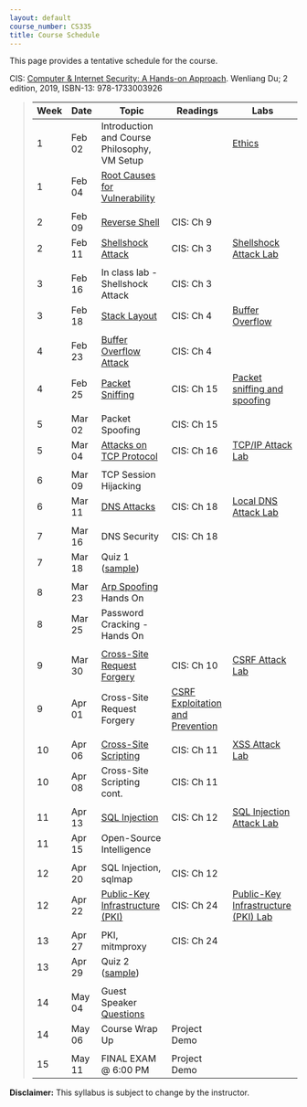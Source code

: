 ```yaml
---
layout: default
course_number: CS335
title: Course Schedule
---
```


This page provides a tentative schedule for the course.

CIS: <a href="https://www.amazon.com/Computer-Internet-Security-Hands-Approach/dp/1733003924">Computer & Internet Security: A Hands-on Approach</a>. Wenliang Du; 2 edition, 2019, ISBN-13: 978-1733003926
>  Week    | Date     | Topic        | Readings   | Labs                                  
> -------- | -------- | ------------ | ---------- | -------------------------------------
> 1 | Feb 02 | Introduction and Course Philosophy, VM Setup | | [Ethics](../assignments/ethics.html)
> 1 | Feb 04 | [Root Causes for Vulnerability](../slides/01_Reason_Vulnerability.pdf) | |
> | | | |
> 2 | Feb 09 | [Reverse Shell](../slides/09_Reverse_Shell.pdf)| CIS: Ch 9 | |  
> 2 | Feb 11 | [Shellshock Attack](../slides/03_Shellshock.pdf) | CIS: Ch 3 | [Shellshock Attack Lab](../labs/shellshock.html)
> | | | |
> 3 | Feb 16 | In class lab - Shellshock Attack | CIS: Ch 3|  
> 3 | Feb 18 | [Stack Layout](../slides/04_Buffer_Overflow.pdf) | CIS: Ch 4 | [Buffer Overflow](../labs/buffer_overflow.html)
> | | | |
> 4 | Feb 23 | [Buffer Overflow Attack](../slides/04_Buffer_Overflow.pdf) | CIS: Ch 4 |
> 4 | Feb 25 | [Packet Sniffing](../slides/15_Packet_Sniffing_Spoofing.pdf) | CIS: Ch 15 | [Packet sniffing and spoofing](../labs/sniff_spoof.html)
> | | | |
> 5 | Mar 02 | Packet Spoofing  | CIS: Ch 15 |
> 5 | Mar 04 | [Attacks on TCP Protocol](../slides/16_TCP_Attack.pdf) | CIS: Ch 16 | [TCP/IP Attack Lab](../labs/tcp_attack.html)
> | | | |
> 6 | Mar 09 | TCP Session Hijacking | |
> 6 | Mar 11 | [DNS Attacks](../slides/18_DNS_Attacks.pdf) | CIS: Ch 18 | [Local DNS Attack Lab](../labs/dns_attack.html)
> | | | |
> 7 | Mar 16 | DNS Security | CIS: Ch 18 |
> 7 | Mar 18 | Quiz 1 ([sample](../assignments/quiz1.html)) | |
> | | | |
> 8 | Mar 23 | [Arp Spoofing](../slides/ARP_Spoofing.pdf) Hands On | |
> 8 | Mar 25 | Password Cracking - Hands On | |
> | | | |
> 9 | Mar 30 | [Cross-Site Request Forgery](../slides/10_Web_CSRF.pdf) | CIS: Ch 10 | [CSRF Attack Lab](../labs/csrf_attack.html)
> 9 | Apr 01 | Cross-Site Request Forgery | [CSRF Exploitation and Prevention](papers/csrf.pdf) |
> | | | |
> 10 | Apr 06 | [Cross-Site Scripting](../slides/11_Web_XSS.pdf) | CIS: Ch 11 | [XSS Attack Lab](../labs/xss_attack.html)
> 10 | Apr 08 | Cross-Site Scripting cont. | CIS: Ch 11 |
> | | | |
> 11 | Apr 13 | [SQL Injection](../slides/12_Web_SQL_Injection.pdf) | CIS: Ch 12 | [SQL Injection Attack Lab](../labs/sql_attack.html)
> 11 | Apr 15 | Open-Source Intelligence | |
> | | | |
> 12 | Apr 20 | SQL Injection, sqlmap | CIS: Ch 12 |
> 12 | Apr 22 | [Public-Key Infrastructure (PKI)](../slides/24_PKI.pdf)  | CIS: Ch 24 | [Public-Key Infrastructure (PKI) Lab](../labs/pki.html)
> | | | |
> 13 | Apr 27 | PKI, mitmproxy | CIS: Ch 24 |
> 13 | Apr 29 | Quiz 2 ([sample](../assignments/quiz2.html)) | |
> | | | |
> 14 | May 04 | Guest Speaker [Questions](guest_speaker.html) | |
> 14 | May 06 | Course Wrap Up | Project Demo |
> | | | |
> 15 | May 11 | FINAL EXAM @ 6:00 PM | Project Demo |


**Disclaimer:** This syllabus is subject to change by the instructor.
